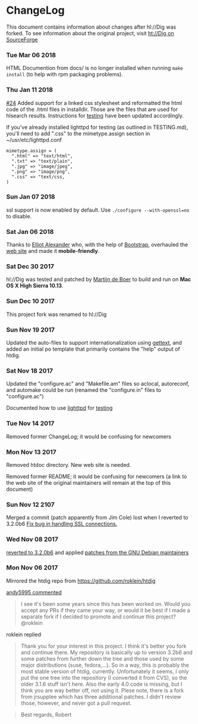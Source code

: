 # ChangeLog

This document contains information about changes after hl://Dig was
forked. To see information about the original project, visit [ht://Dig on SourceForge](https://sourceforge.net/projects/htdig/)

### Tue Mar 06 2018

HTML Documention from docs/ is no longer installed when running `make
install` (to help with rpm packaging problems).

### Thu Jan 11 2018

[#24](https://github.com/andy5995/hldig/issues/24) Added support for a
linked css stylesheet and reformatted the html code of the .html files
in installdir. Those are the files that are used for hlsearch results.
Instructions for
[testing](https://github.com/andy5995/hldig/blob/master/TESTING.md)
have been updated accordingly.

If you've already installed lighttpd for testing (as outlined in
TESTING.md), you'll need to add ".css" to the mimetype.assign section
in ~/usr/etc/lighttpd.conf

```
mimetype.assign = (
  ".html" => "text/html",
  ".txt" => "text/plain",
  ".jpg" => "image/jpeg",
  ".png" => "image/png",
  ".css" => "text/css,
)
```

### Sun Jan 07 2018

ssl support is now enabled by default. Use `./configure --with-openssl=no`
to disable.

### Sat Jan 06 2018

Thanks to [Elliot Alexander](https://github.com/escottalexander) who,
with the help of [Bootstrap](http://getbootstrap.com/), overhauled the [web site](https://andy5995.github.io/hldig/)
and made it **mobile-friendly**.

### Sat Dec 30 2017

hl://Dig was tested and patched by [Martijn de Boer](https://github.com/sexybiggetje)
to build and run on **Mac OS X High Sierra 10.13**.

### Sun Dec 10 2017

This project fork was renamed to hl://Dig

### Sun Nov 19 2017

Updated the auto-files to support internationalization using
[gettext](https://www.gnu.org/software/gettext/manual/html_node/index.html#SEC_Contents),
and added an initial po template that primarily contains the "help" output
of htdig.

### Sat Nov 18 2017

Updated the "configure.ac" and "Makefile.am" files so aclocal, autoreconf,
and automake could be run (renamed the "configure.in" files to "configure.ac")

Documented how to use [lighttpd](http://www.lighttpd.net/)
for [testing](https://github.com/andy5995/htdig/blob/master/TESTING.md)

### Tue Nov 14 2017

Removed former ChangeLog; it would be confusing for newcomers

### Mon Nov 13 2017

Removed htdoc directory. New web site is needed.

Removed former README; it would be confusing for newcomers (a link to
the web site of the original maintainers will remain at the top of this
document)

### Sun Nov 12 2107

Merged a commit (patch apparently from Jim Cole) lost when I reverted to 3.2.0b6
[Fix bug in handling SSL connections.](https://github.com/andy5995/htdig/commit/2aa0e4ed52211003288491dedd3a1e72d1c4ddc1)

### Wed Nov 08 2017

[reverted to 3.2.0b6](https://github.com/andy5995/htdig/commit/af7c7041cf95e60be248a65ca0ee162024e06345)
and applied [patches from the GNU Debian maintainers](https://packages.debian.org/stretch/htdig)

### Mon Nov 06 2017

Mirrored the htdig repo from https://github.com/roklein/htdig

[andy5995 commented](https://github.com/roklein/htdig/issues/1)

>I see it's been some years since this has been worked on. Would you accept
any PRs if they came your way, or would it be best if I made a separate fork
if I decided to promote and continue this project? @roklein


roklein replied

>Thank you for your interest in this project. I think it's better you fork
and continue there. My repository is basically up to version 3.2b6 and some
patches from further down the tree and those used by some major distributions
(suse, fedora,...). So in a way, this is probably the most stable version of
htdig, currently. Unfortunately it seems, I only put the one tree into the
repository (I converted it from CVS), so the older 3.1.6 stuff isn't here.
Also the early 4.0 code is missing, but I think you are way better off, not
using it. Plese note, there is a fork from jrsupplee which has three additional
patches. I didn't review those, however, and never got a pull request.

>Best regards,
Robert
